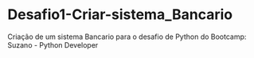 # Desafio1-Criar-sistema_Bancario

Criação de um sistema Bancario para o desafio de Python do Bootcamp: Suzano - Python Developer
